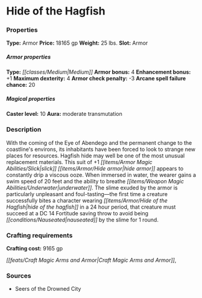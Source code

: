 ﻿---
Title: "Hide of the Hagfish"
Type: "Armor"
Price: "18165 gp"
Weight: "25 lbs."
Slot: "Armor"
Armor properties Type: "Medium"
Armor bonus: "4"
Enhancement bonus: "+1"
Maximum dexterity: "4"
Armor check penalty: "-3"
Arcane spell failure chance: "20"
Caster level: "10"
Aura: "moderate transmutation"
Description: |
  "With the coming of the Eye of Abendego and the permanent change to the coastline's environs, its inhabitants have been forced to look to strange new places for resources. Hagfish hide may well be one of the most unusual replacement materials. This suit of _+1 slick hide armor_ appears to constantly drip a viscous ooze. When immersed in water, the wearer gains a swim speed of 20 feet and the ability to breathe underwater. The slime exuded by the armor is particularly unpleasant and foul-tasting—the first time a creature successfully bites a character wearing _hide of the hagfish_ in a 24 hour period, that creature must succeed at a DC 14 Fortitude saving throw to avoid being nauseated by the slime for 1 round."
Crafting cost: "9165 gp"
Sources: "['Seers of the Drowned City']"
---

# Hide of the Hagfish

### Properties

**Type:** Armor **Price:** 18165 gp **Weight:** 25 lbs. **Slot:** Armor

##### Armor properties

**Type:** _[[classes/Medium|Medium]]_ **Armor bonus:** 4 **Enhancement bonus:** +1 **Maximum dexterity:** 4 **Armor check penalty:** -3 **Arcane spell failure chance:** 20

##### Magical properties

**Caster level:** 10 **Aura:** moderate transmutation

### Description

With the coming of the Eye of Abendego and the permanent change to the coastline's environs, its inhabitants have been forced to look to strange new places for resources. Hagfish hide may well be one of the most unusual replacement materials. This suit of +1 _[[items/Armor Magic Abilities/Slick|slick]]_ _[[items/Armor/Hide armor|hide armor]]_ appears to constantly drip a viscous ooze. When immersed in water, the wearer gains a swim speed of 20 feet and the ability to breathe _[[items/Weapon Magic Abilities/Underwater|underwater]]_. The slime exuded by the armor is particularly unpleasant and foul-tasting—the first time a creature successfully bites a character wearing _[[items/Armor/Hide of the Hagfish|hide of the hagfish]]_ in a 24 hour period, that creature must succeed at a DC 14 Fortitude saving throw to avoid being _[[conditions/Nauseated|nauseated]]_ by the slime for 1 round.

### Crafting requirements

**Crafting cost:** 9165 gp

_[[feats/Craft Magic Arms and Armor|Craft Magic Arms and Armor]]_,

### Sources

* Seers of the Drowned City